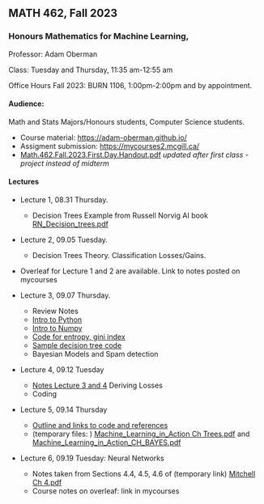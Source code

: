 ## MATH 462, Fall 2023
### Honours Mathematics for Machine Learning,

Professor: Adam Oberman

Class: Tuesday and Thursday, 11:35 am-12:55 am 

Office Hours Fall 2023: BURN 1106, 1:00pm-2:00pm and by appointment. 

#### Audience: 

Math and Stats Majors/Honours students, Computer Science students.

- Course material:  https://adam-oberman.github.io/  
- Assigment submission: https://mycourses2.mcgill.ca/ 
- [Math.462.Fall.2023.First.Day.Handout.pdf](https://github.com/adam-oberman/adam-oberman.github.io/files/12611647/Math.462.Fall.2023.First.Day.Handout.pdf)
*updated after first class - project instead of midterm*

#### Lectures
- Lecture 1, 08.31 Thursday.
    - Decision Trees Example from Russell Norvig AI book [RN_Decision_trees.pdf](https://github.com/adam-oberman/adam-oberman.github.io/files/12486803/RN_Decision_trees.pdf)
- Lecture 2, 09.05 Tuesday.
    - Decision Trees Theory.  Classification Losses/Gains.
- Overleaf for Lecture 1 and 2 are available.  Link to notes posted on mycourses
- Lecture 3, 09.07 Thursday.
    - Review Notes
    - [Intro to Python](https://colab.research.google.com/drive/1i5JbthN7UX8N14IjYBMdBiPW5M44cQUt?usp=sharing)
    - [Intro to Numpy](https://colab.research.google.com/drive/17kradohn-30zmf_VvWHv2g0QguXeenIj?usp=sharing)
    - [Code for entropy, gini index](https://colab.research.google.com/drive/1lIeRfp8c_iB7V_ONwSJKLLdkUKtGrLLC?usp=sharing)
    - [Sample decision tree code](https://github.com/abbas-taher/decision-tree-algorithm-example)
    - Bayesian Models and Spam detection
- Lecture 4, 09.12 Tuesday
    - [Notes Lecture 3 and 4](https://www.overleaf.com/read/pwtnggswvyfb) Deriving Losses
    - Coding
- Lecture 5, 09.14 Thursday
    - [Outline and links to code and references](https://github.com/adam-oberman/adam-oberman.github.io/files/12609717/BayesCodeExplain.pdf)
    - (temporary files: ) [Machine_Learning_in_Action Ch Trees.pdf](https://github.com/adam-oberman/adam-oberman.github.io/files/12610631/Machine_Learning_in_Action.Ch.Trees.pdf) and  [Machine_Learning_in_Action_CH_BAYES.pdf](https://github.com/adam-oberman/adam-oberman.github.io/files/12610632/Machine_Learning_in_Action_CH_BAYES.pdf)

- Lecture 6, 09.19 Tuesday: Neural Networks
   - Notes taken from Sections 4.4, 4.5, 4.6 of (temporary link) [Mitchell Ch 4.pdf](https://github.com/adam-oberman/adam-oberman.github.io/files/12620895/Mitchell.Ch.4.pdf)
   - Course notes on overleaf: link in mycourses
  

    
    
